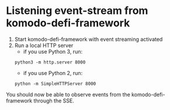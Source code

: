 # Listening event-stream from komodo-defi-framework

1. Start komodo-defi-framework with event streaming activated
2. Run a local HTTP server
    - if you use Python 3, run:
   ```
   python3 -m http.server 8000
   ```
    - if you use Python 2, run:
   ```
   python -m SimpleHTTPServer 8000
   ```

You should now be able to observe events from the komodo-defi-framework through the SSE.
